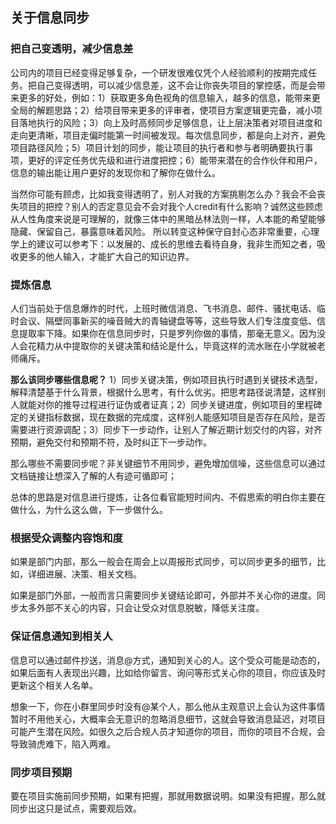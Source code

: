 ## 关于信息同步

### 把自己变透明，减少信息差

公司内的项目已经变得足够复杂，一个研发很难仅凭个人经验顺利的按期完成任务。把自己变得透明，可以减少信息差，这不会让你丧失项目的掌控感，而是会带来更多的好处，例如：1）获取更多角色视角的信息输入，越多的信息，能带来更全局的解题思路；2）给项目带来更多的评审者，使项目方案逻辑更完备，减小项目落地执行的风险；3）向上及时高频同步足够信息，让上层决策者对项目进度和走向更清晰，项目走偏时能第一时间被发现。每次信息同步，都是向上对齐，避免项目路径风险；5）项目计划的同步，能让项目的执行者和参与者明确要执行事项，更好的评定任务优先级和进行进度把控；6）能带来潜在的合作伙伴和用户，信息的输出能让用户更好的发现你和了解你在做什么。

当然你可能有顾虑，比如我变得透明了，别人对我的方案挑剔怎么办？我会不会丧失项目的把控？别人的否定意见会不会对我个人credit有什么影响？诚然这些顾虑从人性角度来说是可理解的，就像三体中的黑暗丛林法则一样，人本能的希望能够隐藏、保留自己，暴露意味着风险。 所以转变这种保守自封心态非常重要，心理学上的建议可以参考下：以发展的、成长的思维去看待自身，我非生而知之者，吸收更多的他人输入，才能扩大自己的知识边界。

### 提炼信息

人们当前处于信息爆炸的时代，上班时微信消息、飞书消息、邮件、骚扰电话、临时会议、隔壁同事新买的噪音贼大的青轴键盘等等，这些导致人们专注度变低、信息提取率下降。如果你在信息同步时，只是罗列你做的事情，那毫无意义。因为没人会花精力从中提取你的关键决策和结论是什么，毕竟这样的流水账在小学就被老师痛斥。

**那么该同步哪些信息呢？** 1）同步关键决策，例如项目执行时遇到关键技术选型，解释清楚基于什么背景，根据什么思考，有什么优劣。把思考路径说清楚，这样别人就能对你的推导过程进行证伪或者证真；2）同步关键进度，例如项目的里程碑定的关键指标数据，现在数据的完成度，这样别人能感知项目是否存在风险，是否需要进行资源调配；3）同步下一步动作，让别人了解近期计划交付的内容，对齐预期，避免交付和预期不符，及时纠正下一步动作。

那么哪些不需要同步呢？非关键细节不用同步，避免增加信噪，这些信息可以通过文档链接让想深入了解的人有迹可循即可；

总体的思路是对信息进行提炼，让各位看官能短时间内、不假思索的明白你主要在做什么，为什么这么做，下一步做什么。

### 根据受众调整内容饱和度

如果是部门内部，那么一般会在周会上以周报形式同步，可以同步更多的细节，比如，详细进展、决策、相关文档。

如果是部门外部，一般而言只需要同步关键结论即可，外部并不关心你的进度。同步太多外部不关心的内容，只会让受众对信息脱敏，降低关注度。

### 保证信息通知到相关人

信息可以通过邮件抄送，消息@方式，通知到关心的人。这个受众可能是动态的，如果后面有人表现出兴趣，比如给你留言、询问等形式关心你的项目，你应该及时更新这个相关人名单。

想象一下，你在小群里同步时没有@某个人，那么他从主观意识上会认为这件事情暂时不用他关心，大概率会无意识的忽略消息细节，这就会导致消息延迟，对项目可能产生潜在风险。如很久之后合规人员才知道你的项目，而你的项目不合规，会导致骑虎难下，陷入两难。

### 同步项目预期

要在项目实施前同步预期，如果有把握，那就用数据说明。如果没有把握，那么就同步出这只是试点，需要观后效。